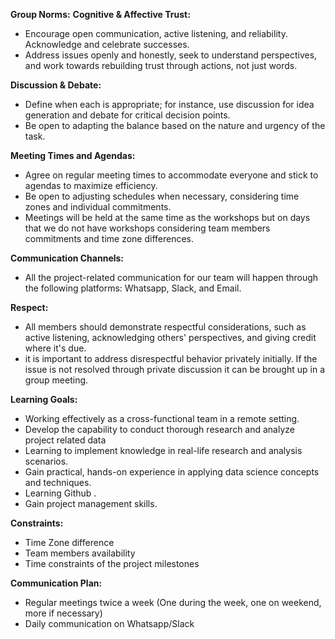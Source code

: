 **Group Norms:**
**Cognitive & Affective Trust:**
   - Encourage open communication, active listening, and reliability. Acknowledge and celebrate successes.
   -  Address issues openly and honestly, seek to understand perspectives, and work towards rebuilding trust through actions, not just words.

**Discussion & Debate:**
   - Define when each is appropriate; for instance, use discussion for idea generation and debate for critical decision points.
   - Be open to adapting the balance based on the nature and urgency of the task.

**Meeting Times and Agendas:**
   - Agree on regular meeting times to accommodate everyone and stick to agendas to maximize efficiency.
   -  Be open to adjusting schedules when necessary, considering time zones and individual commitments.
   -  Meetings will be held at the same time as the workshops but on days that we do not have workshops considering team members commitments and time zone differences.

**Communication Channels:**
   -  All the project-related communication for our team will happen through the following platforms: Whatsapp, Slack, and Email.

**Respect:**
   - All members should demonstrate respectful considerations, such as active listening, acknowledging others' perspectives, and giving credit where it's due.
- it is important to address disrespectful behavior privately initially. If the issue is not resolved through private discussion it can be brought up in a group meeting.



**Learning Goals:**
- Working effectively as a cross-functional team in a remote setting.
- Develop the capability to conduct thorough research and analyze project  related data
- Learning to implement knowledge in real-life research and analysis scenarios.
- Gain practical, hands-on experience in applying data science concepts and techniques.
- Learning Github  .
- Gain project management skills.



**Constraints:**
- Time Zone difference
- Team members availability 
- Time constraints of the project milestones


**Communication Plan:**
- Regular meetings twice a week (One during the week, one on weekend, more if necessary)
- Daily communication on Whatsapp/Slack
